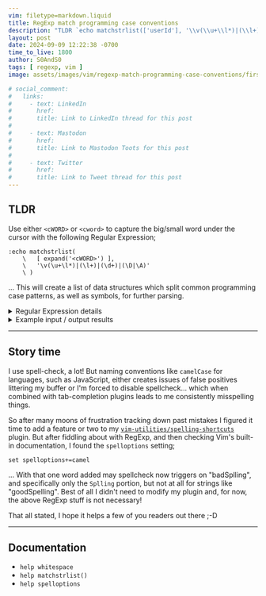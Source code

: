 ```yaml
---
vim: filetype=markdown.liquid
title: RegExp match programming case conventions
description: "TLDR `echo matchstrlist(['userId'], '\\v(\\u+\\l*)|(\\l+)|(\\d+)|(\\D|\\A)')`"
layout: post
date: 2024-09-09 12:22:38 -0700
time_to_live: 1800
author: S0AndS0
tags: [ regexp, vim ]
image: assets/images/vim/regexp-match-programming-case-conventions/first-code-block.png

# social_comment:
#   links:
#     - text: LinkedIn
#       href: 
#       title: Link to LinkedIn thread for this post
# 
#     - text: Mastodon
#       href: 
#       title: Link to Mastodon Toots for this post
# 
#     - text: Twitter
#       href: 
#       title: Link to Tweet thread for this post
---
```


## TLDR

Use either `<cWORD>` or `<cword>` to capture the big/small word under the
cursor with the following Regular Expression;

```vim
:echo matchstrlist(
    \   [ expand('<cWORD>') ],
    \   '\v(\u+\l*)|(\l+)|(\d+)|(\D|\A)'
    \ )
```

...  This will create a list of data structures which split common programming
case patterns, as well as symbols, for further parsing.

<details><summary>Regular Expression details</summary>
{% capture details_summary_content %}
**Character codes**

- `\u` → Uppercase character
- `\l` → lowercase character
- `\d` → digit
- `\D` → non-digit
- `\A` → non-alphabetic character
- `|` → OR, either right or left side of vertical bar may match
- `()` → capture group of expression(s)

**Explanation of capture groups**

- `\v` → Enable _very magic_ mode, so we need not escape parentheses 
- `(\u+\l*)` → Match at least one uppercase followed by zero or more lowercase
  characters
- `(\l+)` → Match at least one lowercase character
- `(\d)` → Match at least one numerical character
- `(\D|\A)` → Match one non-digit or non-alphabetic character
{% endcapture %}
{{ details_summary_content | markdownify }}
</details>

<details><summary>Example input / output results</summary>
{% capture details_summary_content %}
- `flatcase`
   ```vim
   [
     {'byteidx': 0, 'idx': 0, 'text': 'flatcase'}
   ]
   ```
- `camelCase`
   ```vim
   [
     {'byteidx': 0, 'idx': 0, 'text': 'camel'},
     {'byteidx': 5, 'idx': 0, 'text': 'Case'}
   ]
   ```
- `PascalCase`
   ```vim
   [
     {'byteidx': 0, 'idx': 0, 'text': 'Pascal'},
     {'byteidx': 6, 'idx': 0, 'text': 'Case'}
   ]
   ```
- `snake_case`
   ```vim
   [
     {'byteidx': 0, 'idx': 0, 'text': 'snake'},
     {'byteidx': 5, 'idx': 0, 'text': '_'},
     {'byteidx': 6, 'idx': 0, 'text': 'case'}
   ]
   ```
- `SCREEMING_SNAKE_CASE`
   ```vim
   [
     {'byteidx': 0, 'idx': 0, 'text': 'SCREEMING'},
     {'byteidx': 9, 'idx': 0, 'text': '_'},
     {'byteidx': 10, 'idx': 0, 'text': 'SNAKE'},
     {'byteidx': 15, 'idx': 0, 'text': '_'},
     {'byteidx': 16, 'idx': 0, 'text': 'CASE'}
   ]
   ```
- `kabab-case`
   ```vim
   [
     {'byteidx': 0, 'idx': 0, 'text': 'kabab'},
     {'byteidx': 5, 'idx': 0, 'text': '-'},
     {'byteidx': 6, 'idx': 0, 'text': 'case'}
   ]
   ```
- `TRAIN-CASE`
   ```vim
   [
     {'byteidx': 0, 'idx': 0, 'text': 'TRAIN'},
     {'byteidx': 5, 'idx': 0, 'text': '-'},
     {'byteidx': 6, 'idx': 0, 'text': 'CASE'}
   ]
   ```
- `instanceName.methodCall`
   ```vim
   [
     {'byteidx': 0, 'idx': 0, 'text': 'instance'},
     {'byteidx': 8, 'idx': 0, 'text': 'Name'},
     {'byteidx': 12, 'idx': 0, 'text': '.'},
     {'byteidx': 13, 'idx': 0, 'text': 'method'},
     {'byteidx': 19, 'idx': 0, 'text': 'Call'}
   ]
   ```
{% endcapture %}
{{ details_summary_content | markdownify }}
</details>


______


## Story time


I use spell-check, a lot!  But naming conventions like `camelCase` for
languages, such as JavaScript, either creates issues of false positives
littering my buffer or I'm forced to disable spellcheck...  which when combined
with tab-completion plugins leads to me consistently misspelling things.

So after many moons of frustration tracking down past mistakes I figured it
time to add a feature or two to my
[`vim-utilities/spelling-shortcuts`](https://github.com/vim-utilities/spelling-shortcuts)
plugin.  But after fiddling about with RegExp, and then checking Vim's built-in
documentation, I found the `spelloptions` setting;

```vim
set spelloptions+=camel
```

...  With that one word added may spellcheck now triggers on "badSplling",
and specifically only the `Splling` portion, but not at all for strings like
"goodSpelling".  Best of all I didn't need to modify my plugin and, for now,
the above RegExp stuff is not necessary!

That all stated, I hope it helps a few of you readers out there ;-D


______


## Documentation
[heading__documentation]: #documentation


- `help whitespace`
- `help matchstrlist()`
- `help spelloptions`


